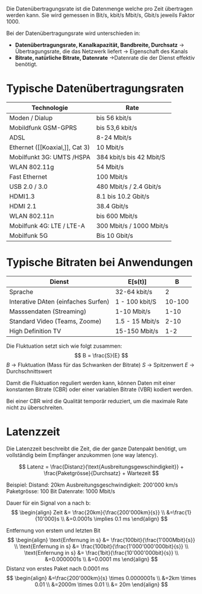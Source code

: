 Die Datenübertragungsrate ist die Datenmenge welche pro Zeit übertragen werden kann.
Sie wird gemessen in Bit/s, kbit/s Mbit/s, Gbit/s jeweils Faktor $1000$.

Bei der Datenübertragungsrate wird unterschieden in:
- **Datenübertragungsrate, Kanalkapazität, Bandbreite, Durchsatz**
	-> Übertragungsrate, die das Netzwerk liefert
	-> Eigenschaft des Kanals
- **Bitrate, natürliche Bitrate, Datenrate**
	->Datenrate die der Dienst effektiv benötigt.


# Typische Datenübertragungsraten

| Technologie                    | Rate                     |
| ------------------------------ | ------------------------ |
| Moden / Dialup                 | bis 56 kbit/s            |
| Mobildfunk GSM-GPRS            | bis 53,6 kbit/s          |
| ADSL                           | 8-24 Mbit/s              |
| Ethernet ([[Koaxial,]], Cat 3) | 10 Mbit/s                |
| Mobilfunkt 3G: UMTS /HSPA      | 384 kbit/s bis 42 Mbit/S |
| WLAN 802.11g                   | 54 Mbit/s                |
| Fast Ethernet                  | 100 Mbit/s               |
| USB 2.0 / 3.0                  | 480 Mbit/s / 2.4 Gbit/s  |
| HDMI1.3                        | 8.1 bis 10.2 Gbit/s      |
| HDMI 2.1                       | 38.4 Gbit/s              |
| WLAN 802.11n                   | bis 600 Mbit/s           |
| Mobilfunk 4G: LTE / LTE-A      | 300 Mbit/s / 1000 Mbit/s |
| Mobilfunk 5G                   | Bis 10 Gbit/s            |

# Typische Bitraten bei Anwendungen

| Dienst                              | E\[s(t)]        | B      |
| ----------------------------------- | --------------- | ------ |
| Sprache                             | 32-64 kbit/s    | 2      |
| Interative DAten (einfaches Surfen) | 1 - 100 kbit/S  | 10-100 |
| Masssendaten (Streaming)            | 1-10 Mbit/s     | 1-10   |
| Standard Video (Teams, Zoome)       | 1.5 - 15 Mbit/s | 2-10   |
| High Definition TV                  | 15-150 Mbit/s   | 1-2    |

Die Fluktuation setzt sich wie folgt zusammen:
$$
B = \frac{S}{E}
$$
$B$ -> Fluktuation (Mass für das Schwanken der Bitrate)
$S$ -> Spitzenwert
$E$ -> Durchschnittswert

Damit die Fluktuation reguliert werden kann, können Daten mit einer konstanten Bitrate (CBR) oder einer variablen Bitrate (VBR) kodiert werden.

Bei einer CBR wird die Qualität temporär reduziert, um die maximale Rate nicht zu überschreiten.


# Latenzzeit
Die Latenzzeit beschreibt die Zeit, die der ganze Datenpakt benötigt, um vollständig beim Empfänger anzukommen (one way latency).

$$
Latenz = \frac{Distanz}{\text{Ausbreitungsgewschindigkeit}} + \frac{Paketgrösse}{Durchsatz} + Wartezeit
$$

Beispiel:
Distand: 20km
Ausbreitungsgeschwindigkeit: 200'000 km/s
Paketgrösse: 100 Bit
Datenrate: 1000 Mbit/s

Dauer für ein Signal von a nach b:
$$
\begin{align}
Zeit &= \frac{20km}{\frac{200'000km}{s}} \\
&=\frac{1}{10'000}s \\
&=0.0001s \implies 0.1 ms
\end{align}
$$

Entfernung von erstem und letzten Bit
$$
\begin{align}
\text{Enfernung in s} &= \frac{100bit}{\frac{1'000Mbit}{s}}  \\
\text{Enfernung in s} &= \frac{100bit}{\frac{1'000'000'000bit}{s}} \\
\text{Enfernung in s} &= \frac{1bit}{\frac{10'000'000bit}{s}} \\
&=0.0000001s \\
&=0.0001 ms
\end{align}
$$
Distanz von erstes Paket nach $0.0001$ ms
$$
\begin{align}
&=\frac{200'000km}{s} \times 0.0000001s \\
&=2km \times 0.01 \\
&=2000m \times 0.01 \\
&= 20m
\end{align}
$$
